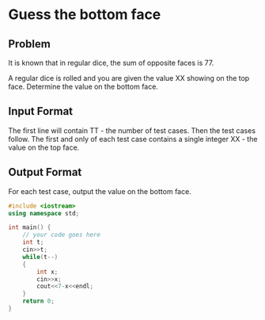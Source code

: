 # Guess the bottom face
## Problem
It is known that in regular dice, the sum of opposite faces is 77.

A regular dice is rolled and you are given the value XX showing on the top face. Determine the value on the bottom face.

## Input Format
The first line will contain TT - the number of test cases. Then the test cases follow.
The first and only of each test case contains a single integer XX - the value on the top face.
## Output Format
For each test case, output the value on the bottom face.
```cpp
#include <iostream>
using namespace std;

int main() {
	// your code goes here
	int t;
	cin>>t;
	while(t--)
	{
	    int x;
	    cin>>x;
	    cout<<7-x<<endl;
	}
	return 0;
}

```